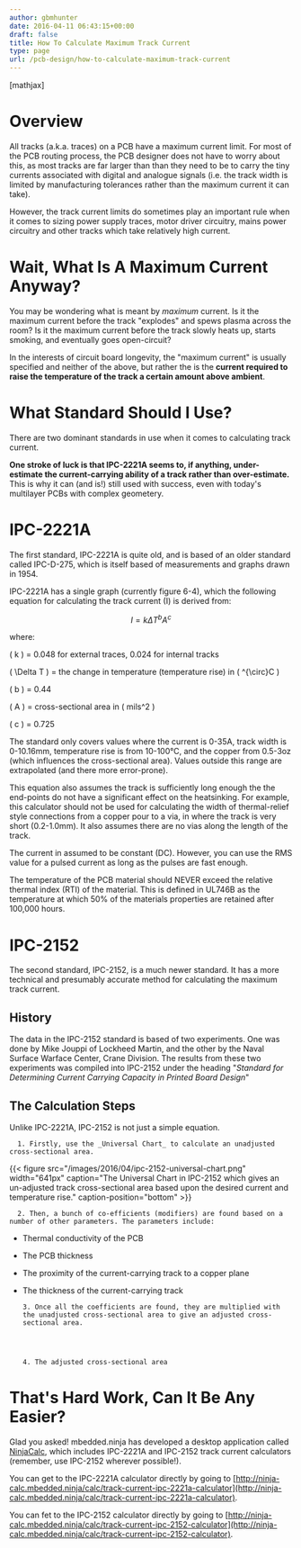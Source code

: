 ```yaml
---
author: gbmhunter
date: 2016-04-11 06:43:15+00:00
draft: false
title: How To Calculate Maximum Track Current
type: page
url: /pcb-design/how-to-calculate-maximum-track-current
---
```


[mathjax]




# Overview




All tracks (a.k.a. traces) on a PCB have a maximum current limit. For most of the PCB routing process, the PCB designer does not have to worry about this, as most tracks are far larger than than they need to be to carry the tiny currents associated with digital and analogue signals (i.e. the track width is limited by manufacturing tolerances rather than the maximum current it can take).




However, the track current limits do sometimes play an important rule when it comes to sizing power supply traces, motor driver circuitry, mains power circuitry and other tracks which take relatively high current.




# Wait, What Is A Maximum Current Anyway?




You may be wondering what is meant by _maximum_ current. Is it the maximum current before the track "explodes" and spews plasma across the room? Is it the maximum current before the track slowly heats up, starts smoking, and eventually goes open-circuit?




In the interests of circuit board longevity, the "maximum current" is usually specified and neither of the above, but rather the is the **current required to raise the temperature of the track a certain amount above ambient**.




# What Standard Should I Use?




There are two dominant standards in use when it comes to calculating track current.




**One stroke of luck is that IPC-2221A seems to, if anything, under-estimate the current-carrying ability of a track rather than over-estimate.** This is why it can (and is!) still used with success, even with today's multilayer PCBs with complex geometery.




# IPC-2221A




The first standard, IPC-2221A is quite old, and is based of an older standard called IPC-D-275, which is itself based of measurements and graphs drawn in 1954.




IPC-2221A has a single graph (currently figure 6-4), which the following equation for calculating the track current \(I\) is derived from:




$$ I = k\Delta T^b A^c $$




where:  

 \( k \) = 0.048 for external traces, 0.024 for internal tracks  

 \( \Delta T \) = the change in temperature (temperature rise) in \( ^{\circ}C \)  

 \( b \) = 0.44  

 \( A \) = cross-sectional area in \( mils^2 \)  

 \( c \) = 0.725




The standard only covers values where the current is 0-35A, track width is 0-10.16mm, temperature rise is from 10-100°C, and the copper from 0.5-3oz (which influences the cross-sectional area). Values outside this range are extrapolated (and there more error-prone).




This equation also assumes the track is sufficiently long enough the the end-points do not have a significant effect on the heatsinking. For example, this calculator should not be used for calculating the width of thermal-relief style connections from a copper pour to a via, in where the track is very short (0.2-1.0mm). It also assumes there are no vias along the length of the track.




The current in assumed to be constant (DC). However, you can use the RMS value for a pulsed current as long as the pulses are fast enough.




The temperature of the PCB material should NEVER exceed the relative thermal index (RTI) of the material. This is defined in UL746B as the temperature at which 50% of the materials properties are retained after 100,000 hours.




# IPC-2152




The second standard, IPC-2152, is a much newer standard. It has a more technical and presumably accurate method for calculating the maximum track current.




## History




The data in the IPC-2152 standard is based of two experiments. One was done by Mike Jouppi of Lockheed Martin, and the other by the Naval Surface Warface Center, Crane Division. The results from these two experiments was compiled into IPC-2152 under the heading "_Standard for Determining Current Carrying Capacity in Printed Board Design_"




## The Calculation Steps




Unlike IPC-2221A, IPC-2152 is not just a simple equation.





	  1. Firstly, use the _Universal Chart_ to calculate an unadjusted cross-sectional area.  

  

{{< figure src="/images/2016/04/ipc-2152-universal-chart.png" width="641px" caption="The Universal Chart in IPC-2152 which gives an un-adjusted track cross-sectional area based upon the desired current and temperature rise." caption-position="bottom" >}}  

  


	  2. Then, a bunch of co-efficients (modifiers) are found based on a number of other parameters. The parameters include:  

- Thermal conductivity of the PCB  

- The PCB thickness  

- The proximity of the current-carrying track to a copper plane  

- The thickness of the current-carrying track  

  


	  3. Once all the coefficients are found, they are multiplied with the unadjusted cross-sectional area to give an adjusted cross-sectional area.  

  


	  4. The adjusted cross-sectional area



# That's Hard Work, Can It Be Any Easier?




Glad you asked! mbedded.ninja has developed a desktop application called [NinjaCalc](http://mbedded-ninja.github.io/NinjaCalc/), which includes IPC-2221A and IPC-2152 track current calculators (remember, use IPC-2152 wherever possible!).




You can get to the IPC-2221A calculator directly by going to [http://ninja-calc.mbedded.ninja/calc/track-current-ipc-2221a-calculator](http://ninja-calc.mbedded.ninja/calc/track-current-ipc-2221a-calculator).




You can fet to the IPC-2152 calculator directly by going to [http://ninja-calc.mbedded.ninja/calc/track-current-ipc-2152-calculator](http://ninja-calc.mbedded.ninja/calc/track-current-ipc-2152-calculator).
